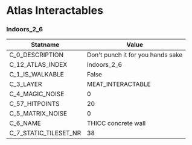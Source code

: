 

# Atlas Interactables





### Indoors_2_6
| Statname | Value | 
|  --  |  --  | 
| C_0_DESCRIPTION | Don't punch it for you hands sake | 
| C_12_ATLAS_INDEX | Indoors_2_6 | 
| C_1_IS_WALKABLE | False | 
| C_3_LAYER | MEAT_INTERACTABLE | 
| C_4_MAGIC_NOISE | 0 | 
| C_57_HITPOINTS | 20 | 
| C_5_MATRIX_NOISE | 0 | 
| C_6_NAME | THICC concrete wall | 
| C_7_STATIC_TILESET_NR | 38 | 

